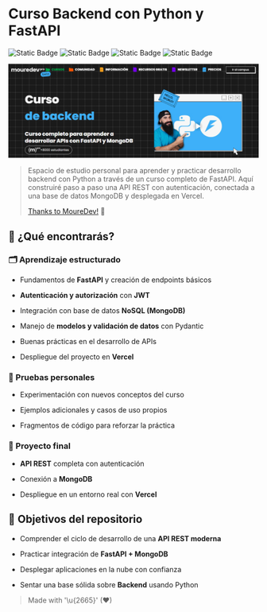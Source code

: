 # Curso Backend con Python y FastAPI  

![Static Badge](https://img.shields.io/badge/python-x.x.x-3776AB?style=for-the-badge&logo=python&logoColor=white&labelColor=101010) ![Static Badge](https://img.shields.io/badge/fastapi-x.x.x-009688?style=for-the-badge&logo=fastapi&logoColor=white&labelColor=101010) ![Static Badge](https://img.shields.io/badge/database-mongodb-47A248?style=for-the-badge&logo=mongodb&logoColor=white&labelColor=101010) ![Static Badge](https://img.shields.io/badge/deploy-vercel-000000?style=for-the-badge&logo=vercel&logoColor=white&labelColor=101010)   

![header_curso](./images/header_mouredevpro_backend_python_fastapi.png)  

> Espacio de estudio personal para aprender y practicar desarrollo backend con Python a través de un curso completo de FastAPI. Aquí construiré paso a paso una API REST con autenticación, conectada a una base de datos MongoDB y desplegada en Vercel. 
> 
> [Thanks to MoureDev!](https://moure.dev) 🤘

## 🔎 ¿Qué encontrarás?  

### 🗂️ Aprendizaje estructurado  

- Fundamentos de **FastAPI** y creación de endpoints básicos 
 
- **Autenticación y autorización** con **JWT**  
- Integración con base de datos **NoSQL (MongoDB)**  
- Manejo de **modelos y validación de datos** con Pydantic  
- Buenas prácticas en el desarrollo de APIs  
- Despliegue del proyecto en **Vercel**  

### 🧪 Pruebas personales  

- Experimentación con nuevos conceptos del curso 
 
- Ejemplos adicionales y casos de uso propios  
- Fragmentos de código para reforzar la práctica  

### 🥇 Proyecto final  

- **API REST** completa con autenticación  

- Conexión a **MongoDB**  
- Despliegue en un entorno real con **Vercel**  


## 🎯 Objetivos del repositorio  

- Comprender el ciclo de desarrollo de una **API REST moderna**
  
- Practicar integración de **FastAPI + MongoDB**  
- Desplegar aplicaciones en la nube con confianza  
- Sentar una base sólida sobre **Backend** usando Python  

> Made with '\u{2665}' (♥)
